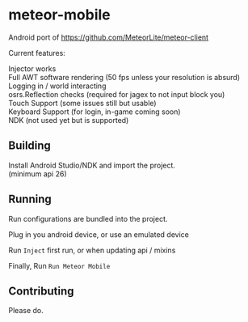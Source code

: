 # meteor-mobile  
Android port of https://github.com/MeteorLite/meteor-client
  
Current features:  
  
Injector works  
Full AWT software rendering (50 fps unless your resolution is absurd)  
Logging in / world interacting  
osrs.Reflection checks (required for jagex to not input block you)  
Touch Support (some issues still but usable)  
Keyboard Support (for login, in-game coming soon)  
NDK (not used yet but is supported)

## Building  
  
Install Android Studio/NDK and import the project.  
(minimum api 26)  
  
## Running  

Run configurations are bundled into the project.

Plug in you android device, or use an emulated device

Run `Inject` first run, or when updating api / mixins

Finally, Run `Run Meteor Mobile`
  
## Contributing  
  
Please do.
